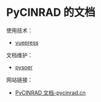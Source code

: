 # PyCINRAD 的文档

使用技术：    
- [vuepress](https://vuepress.vuejs.org/zh/)


文档维护：
- [pysoer](https://github.com/pysoer/PyCINRADDoc)

网站链接：
- [PyCINRAD 文档-pycinrad.cn](https://pycinrad.cn)